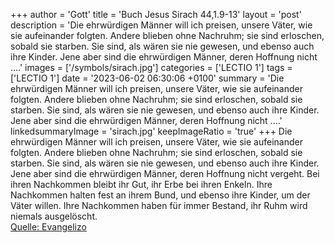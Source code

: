 +++
author = 'Gott'
title = 'Buch Jesus Sirach 44,1.9-13'
layout = 'post'
description = 'Die ehrwürdigen Männer will ich preisen, unsere Väter, wie sie aufeinander folgten. Andere blieben ohne Nachruhm; sie sind erloschen, sobald sie starben. Sie sind, als wären sie nie gewesen, und ebenso auch ihre Kinder. Jene aber sind die ehrwürdigen Männer, deren Hoffnung nicht ....'
images = ['/symbols/sirach.jpg']
categories = ['LECTIO 1']
tags = ['LECTIO 1']
date = '2023-06-02 06:30:06 +0100'
summary = 'Die ehrwürdigen Männer will ich preisen, unsere Väter, wie sie aufeinander folgten. Andere blieben ohne Nachruhm; sie sind erloschen, sobald sie starben. Sie sind, als wären sie nie gewesen, und ebenso auch ihre Kinder. Jene aber sind die ehrwürdigen Männer, deren Hoffnung nicht ....'
linkedsummaryImage = 'sirach.jpg'
keepImageRatio = 'true'
+++
Die ehrwürdigen Männer will ich preisen, unsere Väter, wie sie aufeinander folgten.
Andere blieben ohne Nachruhm; sie sind erloschen, sobald sie starben. Sie sind, als wären sie nie gewesen, und ebenso auch ihre Kinder.
Jene aber sind die ehrwürdigen Männer, deren Hoffnung nicht vergeht.<!--more-->
Bei ihren Nachkommen bleibt ihr Gut, ihr Erbe bei ihren Enkeln.
Ihre Nachkommen halten fest an ihrem Bund, und ebenso ihre Kinder, um der Väter willen.
Ihre Nachkommen haben für immer Bestand, ihr Ruhm wird niemals ausgelöscht.<br> [Quelle: Evangelizo](https://evangeliumtagfuertag.org/DE/gospel)